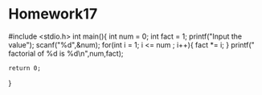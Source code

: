# Homework17

#include <stdio.h>
	int main(){
	int num = 0;
	int fact = 1;
 	printf("Input the  value");
	scanf("%d",&num);
	for(int i = 1; i <= num ; i++){
		 fact *= i;
}
	printf(" factorial of %d is  %d\n",num,fact);

	return 0;
} 
